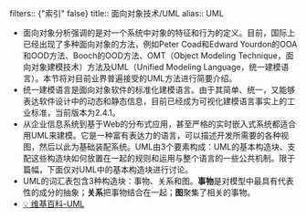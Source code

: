 filters:: {"索引" false}
title:: 面向对象技术/UML
alias:: UML

- 面向对象分析强调的是对一个系统中对象的特征和行为的定义。目前，国际上已经出现了多种面向对象的方法，例如Peter Coad和Edward Yourdon的OOA和OOD方法、Booch的OOD方法、OMT（Object Modeling Technique，面向对象建模技术）方法及UML（Unified Modeling Language，统一建模语言）。本节将对目前业界普遍接受的UML方法进行简要介绍。
- 统一建模语言是面向对象软件的标准化建模语言。由于其简单、统一，又能够表达软件设计中的动态和静态信息，目前已经成为可视化建模语言事实上的工业标准，当前版本为2.4.1。
- 从企业信息系统到基于Web的分布式应用，甚至严格的实时嵌入式系统都适合用UML来建模。它是一种富有表达力的语言，可以描述开发所需要的各种视图，然后以此为基础装配系统。UML由3个要素构成：UML的基本构造块、支配这些构造块如何放置在一起的规则和运用与整个语言的一些公共机制。限于篇幅，下面仅对UML中的基本构造块进行讨论。
- UML的词汇表包含3种构造块：事物、关系和图。**事物**是对模型中最具有代表性的成分的抽象；**关系**把事物结合在一起；**图**聚集了相关的事物。
- [💡 维基百科-UML](https://zh.wikipedia.org/wiki/%E7%BB%9F%E4%B8%80%E5%BB%BA%E6%A8%A1%E8%AF%AD%E8%A8%80)